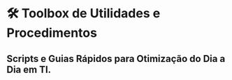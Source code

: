 # 🛠️ Toolbox de Utilidades e Procedimentos
## Scripts e Guias Rápidos para Otimização do Dia a Dia em TI.

